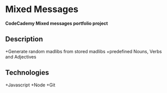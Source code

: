 # Mixed Messages

**CodeCademy Mixed messages portfolio project**

## Description
+Generate random madlibs from stored madlibs
+predefined Nouns, Verbs and Adjectives

## Technologies
+Javascript
+Node
+Git

